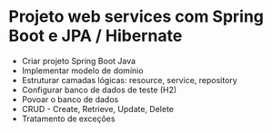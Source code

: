 # Projeto web services com Spring Boot e JPA / Hibernate

* Criar projeto Spring Boot Java
  <br>
* Implementar modelo de domínio
  <br>
* Estruturar camadas lógicas: resource, service, repository
   <br>
* Configurar banco de dados de teste (H2)
   <br>
* Povoar o banco de dados
  <br>
* CRUD - Create, Retrieve, Update, Delete
  <br>
* Tratamento de exceções
